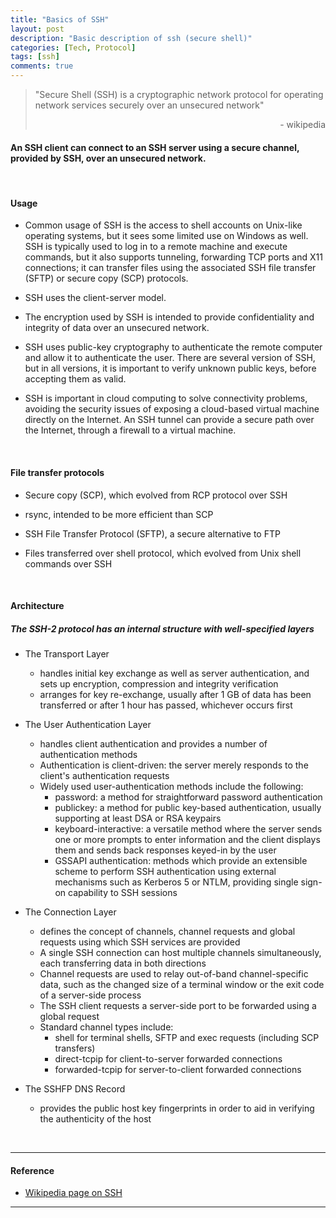```yaml
---
title: "Basics of SSH"
layout: post
description: "Basic description of ssh (secure shell)"
categories: [Tech, Protocol]
tags: [ssh]
comments: true
---
```


> "Secure Shell (SSH) is a cryptographic network protocol for operating network services securely over an unsecured network"
> <p style="text-align: right;">- wikipedia</p>

#### An SSH client can connect to an SSH server using a secure channel, provided by SSH, over an unsecured network.

<br />

#### Usage

+ Common usage of SSH is the access to shell accounts on Unix-like operating systems, but it sees some limited use on Windows as well. SSH is typically used to log in to a remote machine and execute commands, but it also supports tunneling, forwarding TCP ports and X11 connections; it can transfer files using the associated SSH file transfer (SFTP) or secure copy (SCP) protocols.

+ SSH uses the client-server model.

+ The encryption used by SSH is intended to provide confidentiality and integrity of data over an unsecured network.

+ SSH uses public-key cryptography to authenticate the remote computer and allow it to authenticate the user. There are several version of SSH, but in all versions, it is important to verify unknown public keys, before accepting them as valid.

+ SSH is important in cloud computing to solve connectivity problems, avoiding the security issues of exposing a cloud-based virtual machine directly on the Internet. An SSH tunnel can provide a secure path over the Internet, through a firewall to a virtual machine.

<br />

#### File transfer protocols

+ Secure copy (SCP), which evolved from RCP protocol over SSH

+ rsync, intended to be more efficient than SCP

+ SSH File Transfer Protocol (SFTP), a secure alternative to FTP

+ Files transferred over shell protocol, which evolved from Unix shell commands over SSH

<br />

#### Architecture

##### The SSH-2 protocol has an internal structure with well-specified layers

+ The Transport Layer
    - handles initial key exchange as well as server authentication, and sets up encryption, compression and integrity verification
    - arranges for key re-exchange, usually after 1 GB of data has been transferred or after 1 hour has passed, whichever occurs first

+ The User Authentication Layer
    - handles client authentication and provides a number of authentication methods
    - Authentication is client-driven: the server merely responds to the client's authentication requests
    - Widely used user-authentication methods include the following:
        + password: a method for straightforward password authentication
        + publickey: a method for public key-based authentication, usually supporting at least DSA or RSA keypairs
        + keyboard-interactive: a versatile method where the server sends one or more prompts to enter information and the client displays them and sends back responses keyed-in by the user
        + GSSAPI authentication: methods which provide an extensible scheme to perform SSH authentication using external mechanisms such as Kerberos 5 or NTLM, providing single sign-on capability to SSH sessions

+ The Connection Layer
    - defines the concept of channels, channel requests and global requests using which SSH services are provided
    - A single SSH connection can host multiple channels simultaneously, each transferring data in both directions
    - Channel requests are used to relay out-of-band channel-specific data, such as the changed size of a terminal window or the exit code of a server-side process
    - The SSH client requests a server-side port to be forwarded using a global request
    - Standard channel types include:
        + shell for terminal shells, SFTP and exec requests (including SCP transfers)
        + direct-tcpip for client-to-server forwarded connections
        + forwarded-tcpip for server-to-client forwarded connections

+ The SSHFP DNS Record
    - provides the public host key fingerprints in order to aid in verifying the authenticity of the host

<br />

***

#### Reference  
- [Wikipedia page on SSH](https://en.wikipedia.org/wiki/Secure_Shell "Wikipedia page on SSH")

***
